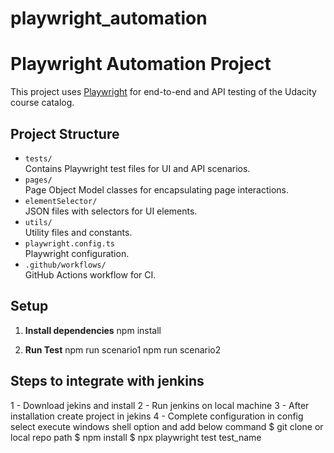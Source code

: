 # playwright_automation
# Playwright Automation Project

This project uses [Playwright](https://playwright.dev/) for end-to-end and API testing of the Udacity course catalog.

## Project Structure

- `tests/`  
  Contains Playwright test files for UI and API scenarios.
- `pages/`  
  Page Object Model classes for encapsulating page interactions.
- `elementSelector/`  
  JSON files with selectors for UI elements.
- `utils/`  
  Utility files and constants.
- `playwright.config.ts`  
  Playwright configuration.
- `.github/workflows/`  
  GitHub Actions workflow for CI.

## Setup

1. **Install dependencies**
   npm install

2. **Run Test** 
   npm run scenario1
   npm run scenario2

## Steps to integrate with jenkins
   1 - Download jekins and install
   2 - Run jenkins on local machine
   3 - After installation create project in jekins
   4 - Complete configuration
       in config select execute windows shell option and add below command
       $ git clone <repo-link> or local repo path
       $ npm install
       $ npx playwright test test_name